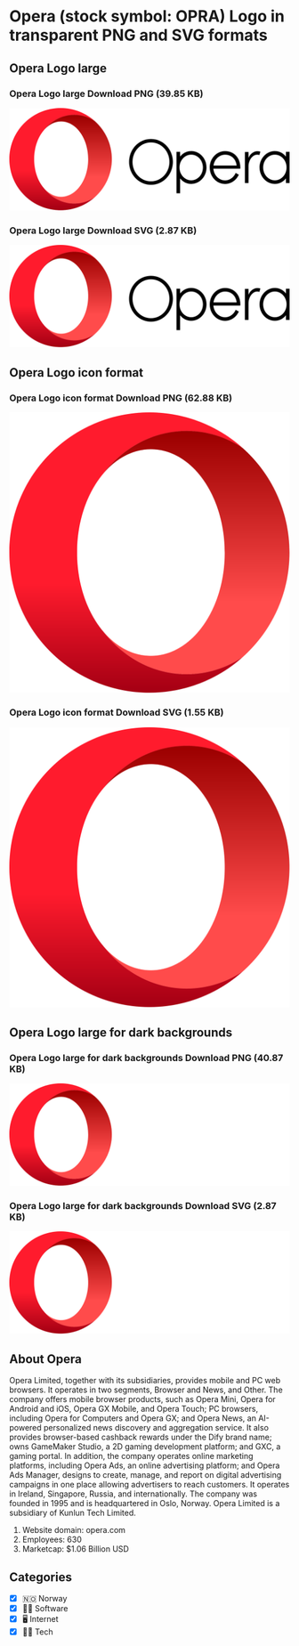 # Opera (stock symbol: OPRA) Logo in transparent PNG and SVG formats

## Opera Logo large

### Opera Logo large Download PNG (39.85 KB)

![Opera Logo large Download PNG (39.85 KB)](/img/orig/OPRA_BIG-d7721ac5.png)

### Opera Logo large Download SVG (2.87 KB)

![Opera Logo large Download SVG (2.87 KB)](/img/orig/OPRA_BIG-8a1bdd43.svg)

## Opera Logo icon format

### Opera Logo icon format Download PNG (62.88 KB)

![Opera Logo icon format Download PNG (62.88 KB)](/img/orig/OPRA-305c175c.png)

### Opera Logo icon format Download SVG (1.55 KB)

![Opera Logo icon format Download SVG (1.55 KB)](/img/orig/OPRA-e85ace1f.svg)

## Opera Logo large for dark backgrounds

### Opera Logo large for dark backgrounds Download PNG (40.87 KB)

![Opera Logo large for dark backgrounds Download PNG (40.87 KB)](/img/orig/OPRA_BIG.D-cd26c5c1.png)

### Opera Logo large for dark backgrounds Download SVG (2.87 KB)

![Opera Logo large for dark backgrounds Download SVG (2.87 KB)](/img/orig/OPRA_BIG.D-9f8d2d19.svg)

## About Opera

Opera Limited, together with its subsidiaries, provides mobile and PC web browsers. It operates in two segments, Browser and News, and Other. The company offers mobile browser products, such as Opera Mini, Opera for Android and iOS, Opera GX Mobile, and Opera Touch; PC browsers, including Opera for Computers and Opera GX; and Opera News, an AI-powered personalized news discovery and aggregation service. It also provides browser-based cashback rewards under the Dify brand name; owns GameMaker Studio, a 2D gaming development platform; and GXC, a gaming portal. In addition, the company operates online marketing platforms, including Opera Ads, an online advertising platform; and Opera Ads Manager, designs to create, manage, and report on digital advertising campaigns in one place allowing advertisers to reach customers. It operates in Ireland, Singapore, Russia, and internationally. The company was founded in 1995 and is headquartered in Oslo, Norway. Opera Limited is a subsidiary of Kunlun Tech Limited.

1. Website domain: opera.com
2. Employees: 630
3. Marketcap: $1.06 Billion USD


## Categories
- [x] 🇳🇴 Norway
- [x] 👨‍💻 Software
- [x] 🖥️ Internet
- [x] 👩‍💻 Tech
